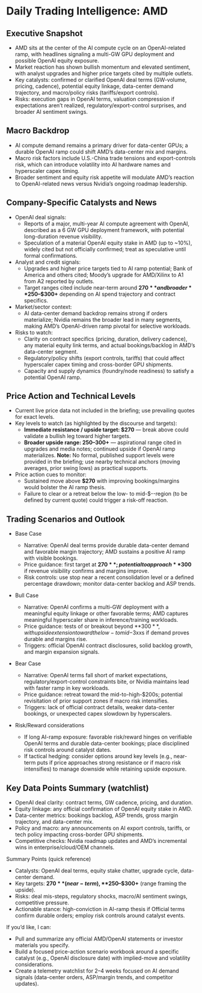 # Daily Trading Intelligence: AMD

## Executive Snapshot
- AMD sits at the center of the AI compute cycle on an OpenAI-related ramp, with headlines signaling a multi-GW GPU deployment and possible OpenAI equity exposure.  
- Market reaction has shown bullish momentum and elevated sentiment, with analyst upgrades and higher price targets cited by multiple outlets.  
- Key catalysts: confirmed or clarified OpenAI deal terms (GW-volume, pricing, cadence), potential equity linkage, data-center demand trajectory, and macro/policy risks (tariffs/export controls).  
- Risks: execution gaps in OpenAI terms, valuation compression if expectations aren’t realized, regulatory/export-control surprises, and broader AI sentiment swings.

## Macro Backdrop
- AI compute demand remains a primary driver for data-center GPUs; a durable OpenAI ramp could shift AMD’s data-center mix and margins.  
- Macro risk factors include U.S.-China trade tensions and export-controls risk, which can introduce volatility into AI hardware names and hyperscaler capex timing.  
- Broader sentiment and equity risk appetite will modulate AMD’s reaction to OpenAI-related news versus Nvidia’s ongoing roadmap leadership.

## Company-Specific Catalysts and News
- OpenAI deal signals:
  - Reports of a major, multi-year AI compute agreement with OpenAI, described as a 6 GW GPU deployment framework, with potential long-duration revenue visibility.
  - Speculation of a material OpenAI equity stake in AMD (up to ~10%), widely cited but not officially confirmed; treat as speculative until formal confirmations.
- Analyst and credit signals:
  - Upgrades and higher price targets tied to AI ramp potential; Bank of America and others cited; Moody’s upgrade for AMD/Xilinx to A1 from A2 reported by outlets.
  - Target ranges cited include near-term around **$270** and broader **$250–$300+** depending on AI spend trajectory and contract specifics.
- Market/sector context:
  - AI data-center demand backdrop remains strong if orders materialize; Nvidia remains the broader lead in many segments, making AMD’s OpenAI-driven ramp pivotal for selective workloads.
- Risks to watch:
  - Clarity on contract specifics (pricing, duration, delivery cadence), any material equity link terms, and actual bookings/backlog in AMD’s data-center segment.
  - Regulatory/policy shifts (export controls, tariffs) that could affect hyperscaler capex timing and cross-border GPU shipments.
  - Capacity and supply dynamics (foundry/node readiness) to satisfy a potential OpenAI ramp.

## Price Action and Technical Levels
- Current live price data not included in the briefing; use prevailing quotes for exact levels.
- Key levels to watch (as highlighted by the discourse and targets):
  - **Immediate resistance / upside target: $270** — break above could validate a bullish leg toward higher targets.
  - **Broader upside range: $250–$300+** — aspirational range cited in upgrades and media notes; continued upside if OpenAI ramp materializes.
  **Note:** No formal, published support levels were provided in the briefing; use nearby technical anchors (moving averages, prior swing lows) as practical supports.
- Price action cues to monitor:
  - Sustained move above **$270** with improving bookings/margins would bolster the AI ramp thesis.
  - Failure to clear or a retreat below the low- to mid-$--region (to be defined by current quote) could trigger a risk-off reaction.

## Trading Scenarios and Outlook
- Base Case
  - Narrative: OpenAI deal terms provide durable data-center demand and favorable margin trajectory; AMD sustains a positive AI ramp with visible bookings.
  - Price guidance: first target at **$270**; potential to approach **$300** if revenue visibility confirms and margins improve.
  - Risk controls: use stop near a recent consolidation level or a defined percentage drawdown; monitor data-center backlog and ASP trends.

- Bull Case
  - Narrative: OpenAI confirms a multi-GW deployment with a meaningful equity linkage or other favorable terms; AMD captures meaningful hyperscaler share in inference/training workloads.
  - Price guidance: tests of or breakout beyond **$300**, with upside extension toward the low- to mid-$3xxs if demand proves durable and margins rise.
  - Triggers: official OpenAI contract disclosures, solid backlog growth, and margin expansion signals.

- Bear Case
  - Narrative: OpenAI terms fall short of market expectations, regulatory/export-control constraints bite, or Nvidia maintains lead with faster ramp in key workloads.
  - Price guidance: retreat toward the mid-to-high-$200s; potential revisitation of prior support zones if macro risk intensifies.
  - Triggers: lack of official contract details, weaker data-center bookings, or unexpected capex slowdown by hyperscalers.

- Risk/Reward considerations
  - If long AI-ramp exposure: favorable risk/reward hinges on verifiable OpenAI terms and durable data-center bookings; place disciplined risk controls around catalyst dates.
  - If tactical hedging: consider options around key levels (e.g., near-term puts if price approaches strong resistance or if macro risk intensifies) to manage downside while retaining upside exposure.

## Key Data Points Summary (watchlist)
- OpenAI deal clarity: contract terms, GW cadence, pricing, and duration.
- Equity linkage: any official confirmation of OpenAI equity stake in AMD.
- Data-center metrics: bookings backlog, ASP trends, gross margin trajectory, and data-center mix.
- Policy and macro: any announcements on AI export controls, tariffs, or tech policy impacting cross-border GPU shipments.
- Competitive checks: Nvidia roadmap updates and AMD’s incremental wins in enterprise/cloud/OEM channels.

Summary Points (quick reference)
- Catalysts: OpenAI deal terms, equity stake chatter, upgrade cycle, data-center demand.
- Key targets: **$270** (near-term), **$250–$300+** (range framing the upside).
- Risks: deal mis-steps, regulatory shocks, macro/AI sentiment swings, competitive pressure.
- Actionable stance: high-conviction in AI-ramp thesis if Official terms confirm durable orders; employ risk controls around catalyst events.

If you’d like, I can:
- Pull and summarize any official AMD/OpenAI statements or investor materials you specify.
- Build a focused price-action scenario workbook around a specific catalyst (e.g., OpenAI disclosure date) with implied-move and volatility considerations.
- Create a telemetry watchlist for 2–4 weeks focused on AI demand signals (data-center orders, ASP/margin trends, and competitor updates).
